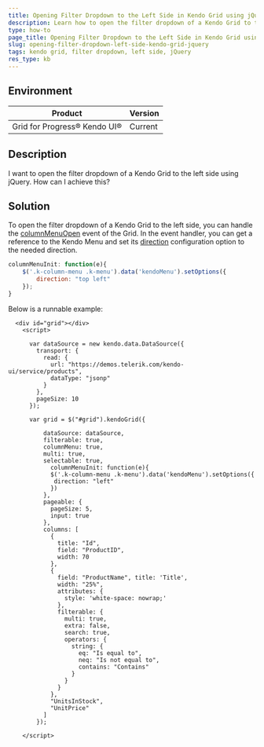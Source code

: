 ```yaml
---
title: Opening Filter Dropdown to the Left Side in Kendo Grid using jQuery
description: Learn how to open the filter dropdown of a Kendo Grid to the left side using jQuery.
type: how-to
page_title: Opening Filter Dropdown to the Left Side in Kendo Grid using jQuery
slug: opening-filter-dropdown-left-side-kendo-grid-jquery
tags: kendo grid, filter dropdown, left side, jQuery
res_type: kb
---
```


## Environment
| Product | Version |
| --- | --- |
| Grid for Progress® Kendo UI® | Current |

## Description
I want to open the filter dropdown of a Kendo Grid to the left side using jQuery. How can I achieve this?

## Solution
To open the filter dropdown of a Kendo Grid to the left side, you can handle the [columnMenuOpen](/api/javascript/ui/grid/events/columnmenuopen) event of the Grid. In the event handler, you can get a reference to the Kendo Menu and set its [direction](/api/javascript/ui/menu/configuration/direction) configuration option to the needed direction.

```javascript
columnMenuInit: function(e){
    $('.k-column-menu .k-menu').data('kendoMenu').setOptions({
        direction: "top left"
    });
}
```

 Below is a runnable example:

```dojo
  <div id="grid"></div>
    <script>

      var dataSource = new kendo.data.DataSource({
        transport: {
          read: {
            url: "https://demos.telerik.com/kendo-ui/service/products",
            dataType: "jsonp"
          }
        },
        pageSize: 10
      });

      var grid = $("#grid").kendoGrid({
        
          dataSource: dataSource,
          filterable: true,
          columnMenu: true,
          multi: true,
          selectable: true,  
        	columnMenuInit: function(e){            
            $('.k-column-menu .k-menu').data('kendoMenu').setOptions({
             direction: "left"
            })
          },
          pageable: {
            pageSize: 5,
            input: true
          },
          columns: [
            {
              title: "Id",
              field: "ProductID",
              width: 70
            },
            {
              field: "ProductName", title: 'Title',
              width: "25%",
              attributes: {
                style: 'white-space: nowrap;'
              },
              filterable: {
                multi: true,
                extra: false,
                search: true,
                operators: {
                  string: {
                    eq: "Is equal to",
                    neq: "Is not equal to",
                    contains: "Contains"
                  }
                }
              }
            },
            "UnitsInStock",
            "UnitPrice"            
          ]
        });

    </script>
```
